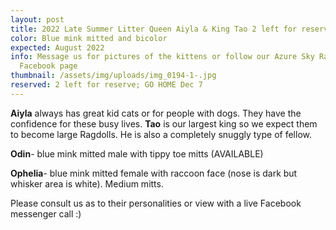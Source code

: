 ```yaml
---
layout: post
title: 2022 Late Summer Litter Queen Aiyla & King Tao 2 left for reservation
color: Blue mink mitted and bicolor
expected: August 2022
info: Message us for pictures of the kittens or follow our Azure Sky Ragdolls
  Facebook page
thumbnail: /assets/img/uploads/img_0194-1-.jpg
reserved: 2 left for reserve; GO HOME Dec 7
---
```

**A﻿iyla** always has great kid cats or for people with dogs. They have the confidence for these busy lives. **Tao** is our largest king so we expect them to become large Ragdolls. He is also a completely snuggly type of fellow. 

**O﻿din**- blue mink mitted male with tippy toe mitts (AVAILABLE)

**O﻿phelia**- blue mink mitted female with raccoon face (nose is dark but whisker area is white). Medium mitts. 

Please consult us as to their personalities or view with a live Facebook messenger call :)